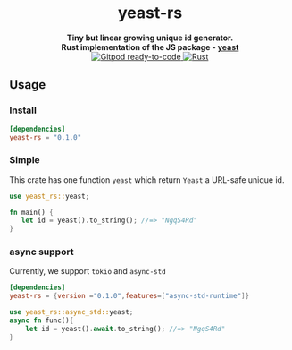 <h1 align="center">yeast-rs</h1>
<div align="center">
 <strong>
    Tiny but linear growing unique id generator.
    <br>
    Rust implementation of the JS package - <a href="https://github.com/unshiftio/yeast">yeast</a>
 </strong>
</div>

<div align="center">
  <!-- Git Pod -->
  <a href="https://gitpod.io/#https://github.com/CfirTsabari/yeast-rs">
    <img src="https://img.shields.io/badge/Gitpod-ready--to--code-blue?logo=gitpod"
    alt="Gitpod ready-to-code" />
  </a>
    <!-- Rust CI -->
  <a href="https://github.com/CfirTsabari/yeast-rs/actions/workflows/rust.yml">
    <img src="https://github.com/CfirTsabari/yeast-rs/actions/workflows/rust.yml/badge.svg"
    alt="Rust" />
  </a>

</div>


## Usage

### Install

```toml
[dependencies]
yeast-rs = "0.1.0"
```

### Simple
This crate has one function `yeast` which return `Yeast` a URL-safe unique id.

```rust
use yeast_rs::yeast;

fn main() {
   let id = yeast().to_string(); //=> "NgqS4Rd"
}
```

### async support
Currently, we support `tokio` and `async-std`
```toml
[dependencies]
yeast-rs = {version ="0.1.0",features=["async-std-runtime"]}
```

```rust
use yeast_rs::async_std::yeast;
async fn func(){
    let id = yeast().await.to_string(); //=> "NgqS4Rd"
}
```
